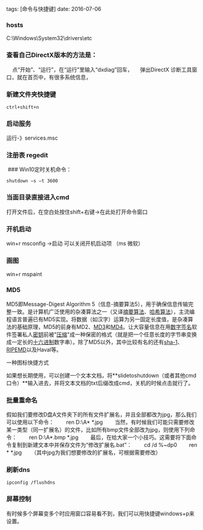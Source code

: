 tags: [命令与快捷键] date: 2016-07-06

### hosts

C:\Windows\System32\drivers\etc



### 查看自己DirectX版本的方法是：

    点“开始”、“运行”，在“运行”里输入“dxdiag”回车，
    弹出DirectX 诊断工具窗口，就在首页中，有很多系统信息，

### 新建文件夹快捷键 

`ctrl+shift+n`

### 启动服务 

运行-》services.msc

<!-- more -->

### 注册表 regedit 

 ### Win10定时关机命令：

`shutdown –s –t 3600`

### 当面目录直接进入cmd

打开文件后，在空白处按住shift+右键->在此处打开命令窗口

### 开机启动

win+r msconfig ->启动 可以关闭开机启动项 （ms 微软）

### 画图

win+r mspaint

### MD5

﻿MD5即Message-Digest Algorithm 5（信息-摘要算法5），用于确保信息传输完整一致。是计算机广泛使用的杂凑算法之一（又译[摘要算法](http://baike.baidu.com/view/10961371.htm)、[哈希算法](http://baike.baidu.com/view/273836.htm)），主流编程语言普遍已有MD5实现。将数据（如汉字）运算为另一固定长度值，是杂凑算法的基础原理，MD5的前身有MD2、[MD3](http://baike.baidu.com/view/2535629.htm)和[MD4](http://baike.baidu.com/view/444142.htm)。让大容量信息在用[数字签名](http://baike.baidu.com/view/7626.htm)软件签署私人[密钥](http://baike.baidu.com/view/934.htm)前被"[压缩](http://baike.baidu.com/subview/786588/12546221.htm)"成一种保密的格式（就是把一个任意长度的字节串变换成一定长的[十六进制](http://baike.baidu.com/view/230306.htm)数字串）。除了MD5以外，其中比较有名的还有[sha-1](http://baike.baidu.com/view/94209.htm)、[RIPEMD](http://baike.baidu.com/view/260854.htm)以及Haval等。

一种图标快捷方式

如果想长期使用，可以创建一个文本文档，将**slidetoshutdown（或者其他cmd口令）**输入进去，并将文本文档的txt后缀改成cmd，关机的时候点击就行了。

### 批量重命名

假如我们要修改D盘A文件夹下的所有文件扩展名，并且全部都改为jpg，那么我们可以使用以下命令：
　　ren D:\A\* *.jpg
　　当然，有时候我们可能只需要修改某一类型（同一扩展名）的文件，比如所有bmp文件全部改为jpg，则使用下列命令：
　　ren D:\A\*.bmp *.jpg
　　最后，在给大家一个小技巧。这需要将下面命令复制到新建文本中并保存文件为“修改扩展名.bat”：
　　cd /d %~dp0
　　ren * *.jpg
　　（其中jpg为我们想要修改的扩展名，可根据需要修改）

### 刷新dns

`ipconfig /flushdns`



### 屏幕控制

有时候多个屏幕变多个时应用窗口容易看不到，我们可以用快捷键windows+p来设置。